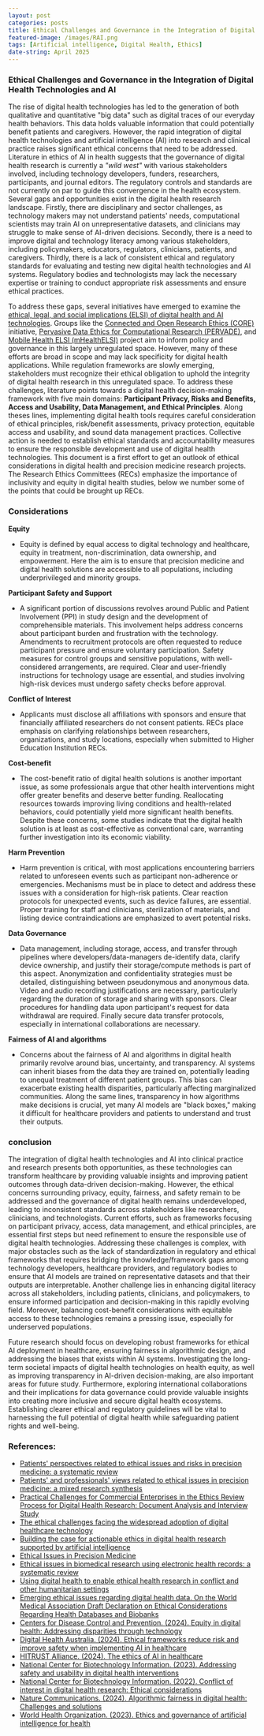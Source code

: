 ```yaml
---
layout: post
categories: posts
title: Ethical Challenges and Governance in the Integration of Digital Health Technologies and AI
featured-image: /images/RAI.png
tags: [Artificial intelligence, Digital Health, Ethics]
date-string: April 2025
---
```


### Ethical Challenges and Governance in the Integration of Digital Health Technologies and AI

The rise of digital health technologies has led to the generation of both qualitative and quantitative "big data" such as digital traces of our everyday health behaviors. This data holds valuable information that could potentially benefit patients and caregivers. However, the rapid integration of digital health technologies and artificial intelligence (AI) into research and clinical practice raises significant ethical concerns that need to be addressed. Literature in ethics of AI in health suggests that the governance of digital health research is currently a _"wild west"_ with various stakeholders involved, including technology developers, funders, researchers, participants, and journal editors. The regulatory controls and standards are not currently on par to guide this convergence in the health ecosystem. Several gaps and opportunities exist in the digital health research landscape. Firstly, there are disciplinary and sector challenges, as technology makers may not understand patients' needs, computational scientists may train AI on unrepresentative datasets, and clinicians may struggle to make sense of AI-driven decisions. Secondly, there is a need to improve digital and technology literacy among various stakeholders, including policymakers, educators, regulators, clinicians, patients, and caregivers. Thirdly, there is a lack of consistent ethical and regulatory standards for evaluating and testing new digital health technologies and AI systems. Regulatory bodies and technologists may lack the necessary expertise or training to conduct appropriate risk assessments and ensure ethical practices. 

To address these gaps, several initiatives have emerged to examine the [ethical, legal, and social implications (ELSI) of digital health and AI technologies](https://journals.plos.org/digitalhealth/article?id=10.1371/journal.pdig.0000607). Groups like the [Connected and Open Research Ethics (CORE)](https://www.ncbi.nlm.nih.gov/pmc/articles/PMC5322198/) initiative, [Pervasive Data Ethics for Computational Research (PERVADE)](https://pervade.umd.edu/), and [Mobile Health ELSI (mHealthELSI)](https://elsihub.org/grant-abstract/addressing-elsi-issues-unregulated-health-research-using-mobile-devices) project aim to inform policy and governance in this largely unregulated space. However, many of these efforts are broad in scope and may lack specificity for digital health applications. While regulation frameworks are slowly emerging, stakeholders must recognize their ethical obligation to uphold the integrity of digital health research in this unregulated space. To address these challenges, literature points towards a digital health decision-making framework with five main domains: **Participant Privacy, Risks and Benefits, Access and Usability, Data Management, and Ethical Principles**. Along theses lines, implementing digital health tools requires careful consideration of ethical principles, risk/benefit assessments, privacy protection, equitable access and usability, and sound data management practices. Collective action is needed to establish ethical standards and accountability measures to ensure the responsible development and use of digital health technologies. This document is a first effort to get an outlook of ethical considerations in digital health and precision medicine research projects. The Research Ethics Committees (RECs) emphasize the importance of inclusivity and equity in digital health studies, below we number some of the points that could be brought up RECs.

### Considerations

**Equity** 

- Equity is defined by equal access to digital technology and healthcare, equity in treatment, non-discrimination, data ownership, and empowerment. Here the aim is to ensure that precision medicine and digital health solutions are accessible to all populations, including underprivileged and minority groups.

**Participant Safety and Support**

- A significant portion of discussions revolves around Public and Patient Involvement (PPI) in study design and the development of comprehensible materials. This involvement helps address concerns about participant burden and frustration with the technology. Amendments to recruitment protocols are often requested to reduce participant pressure and ensure voluntary participation. Safety measures for control groups and sensitive populations, with well-considered arrangements, are required. Clear and user-friendly instructions for technology usage are essential, and studies involving high-risk devices must undergo safety checks before approval.

**Conflict of Interest**

- Applicants must disclose all affiliations with sponsors and ensure that financially affiliated researchers do not consent patients. RECs place emphasis on clarifying relationships between researchers, organizations, and study locations, especially when submitted to Higher Education Institution RECs.

**Cost-benefit**

- The cost-benefit ratio of digital health solutions is another important issue, as some professionals argue that other health interventions might offer greater benefits and deserve better funding. Reallocating resources towards improving living conditions and health-related behaviors, could potentially yield more significant health benefits. Despite these concerns, some studies indicate that the digital health solution is at least as cost-effective as conventional care, warranting further investigation into its economic viability.

**Harm Prevention**

- Harm prevention is critical, with most applications encountering barriers related to unforeseen events such as participant non-adherence or emergencies. Mechanisms must be in place to detect and address these issues with a consideration for high-risk patients. Clear reaction protocols for unexpected events, such as device failures, are essential. Proper training for staff and clinicians, sterilization of materials, and listing device contraindications are emphasized to avert potential risks.

**Data Governance**

- Data management, including storage, access, and transfer through pipelines where developers/data-managers de-identify data, clarify device ownership, and justify their storage/compute methods is part of this aspect.  Anonymization and confidentiality strategies must be detailed, distinguishing between pseudonymous and anonymous data. Video and audio recording justifications are necessary, particularly regarding the duration of storage and sharing with sponsors. Clear procedures for handling data upon participant's request for data withdrawal are required. Finally secure data transfer protocols, especially in international collaborations are necessary.

**Fairness of AI and algorithms**

- Concerns about the fairness of AI and algorithms in digital health primarily revolve around bias, uncertainty, and transparency. AI systems can inherit biases from the data they are trained on, potentially leading to unequal treatment of different patient groups. This bias can exacerbate existing health disparities, particularly affecting marginalized communities. Along the same lines, transparency in how algorithms make decisions is crucial, yet many AI models are "black boxes," making it difficult for healthcare providers and patients to understand and trust their outputs. 

### conclusion

The integration of digital health technologies and AI into clinical practice and research presents both opportunities, as these technologies can transform healthcare by providing valuable insights and improving patient outcomes through data-driven decision-making. However, the ethical concerns surrounding privacy, equity, fairness, and safety remain to be addressed and the governance of digital health remains underdeveloped, leading to inconsistent standards across stakeholders like researchers, clinicians, and technologists. Current efforts, such as frameworks focusing on participant privacy, access, data management, and ethical principles, are essential first steps but need refinement to ensure the responsible use of digital health technologies. Addressing these challenges is complex, with major obstacles such as the lack of standardization in regulatory and ethical frameworks that requires bridging the knowledge/framework gaps among technology developers, healthcare providers, and regulatory bodies to ensure that AI models are trained on representative datasets and that their outputs are interpretable. Another challenge lies in enhancing digital literacy across all stakeholders, including patients, clinicians, and policymakers, to ensure informed participation and decision-making in this rapidly evolving field. Moreover, balancing cost-benefit considerations with equitable access to these technologies remains a pressing issue, especially for underserved populations.

Future research should focus on developing robust frameworks for ethical AI deployment in healthcare, ensuring fairness in algorithmic design, and addressing the biases that exists within AI systems. Investigating the long-term societal impacts of digital health technologies on health equity, as well as improving transparency in AI-driven decision-making, are also important areas for future study. Furthermore, exploring international collaborations and their implications for data governance could provide valuable insights into creating more inclusive and secure digital health ecosystems. Establishing clearer ethical and regulatory guidelines will be vital to harnessing the full potential of digital health while safeguarding patient rights and well-being.

### References:

- [Patients' perspectives related to ethical issues and risks in precision medicine: a systematic review](https://www.ncbi.nlm.nih.gov/pmc/articles/PMC10310545/)
- [Patients' and professionals' views related to ethical issues in precision medicine: a mixed research synthesis](https://bmcmedethics.biomedcentral.com/articles/10.1186/s12910-021-00682-8)
- [Practical Challenges for Commercial Enterprises in the Ethics Review Process for Digital Health Research: Document Analysis and Interview Study](https://www.medrxiv.org/content/10.1101/2024.01.28.24301885v1.full)
- [The ethical challenges facing the widespread adoption of digital healthcare technology](https://www.ncbi.nlm.nih.gov/pmc/articles/PMC7612237)
- [Building the case for actionable ethics in digital health research supported by artificial intelligence](https://www.ncbi.nlm.nih.gov/pmc/articles/PMC6636063/)
- [Ethical Issues in Precision Medicine](https://bioethics.pitt.edu/sites/default/files/MesserSlides/2020/LSParker%20-%20Ethical%20Issues%20in%20Precision%20Medicine%20-%202020.pdf)
- [Ethical issues in biomedical research using electronic health records: a systematic review](https://www.ncbi.nlm.nih.gov/pmc/articles/PMC8214390)
- [Using digital health to enable ethical health research in conflict and other humanitarian settings](https://conflictandhealth.biomedcentral.com/articles/10.1186/s13031-018-0163-z)
- [Emerging ethical issues regarding digital health data. On the World Medical Association Draft Declaration on Ethical Considerations Regarding Health Databases and Biobanks](https://www.ncbi.nlm.nih.gov/pmc/articles/PMC4856186)
- [Centers for Disease Control and Prevention. (2024). Equity in digital health: Addressing disparities through technology](https://www.cdc.gov/pcd/issues/2024/24_0245.htm)  
- [Digital Health Australia. (2024). Ethical frameworks reduce risk and improve safety when implementing AI in healthcare](https://digitalhealth.org.au/blog/ethical-frameworks-reduce-risk-and-improve-safety-when-implementing-ai-in-healthcare/)  
- [HITRUST Alliance. (2024). The ethics of AI in healthcare](https://hitrustalliance.net/blog/the-ethics-of-ai-in-healthcare)  
- [National Center for Biotechnology Information. (2023). Addressing safety and usability in digital health interventions](https://pmc.ncbi.nlm.nih.gov/articles/PMC8826344/)  
- [National Center for Biotechnology Information. (2022). Conflict of interest in digital health research: Ethical considerations](https://pmc.ncbi.nlm.nih.gov/articles/PMC7138421/)  
- [Nature Communications. (2024). Algorithmic fairness in digital health: Challenges and solutions](https://www.nature.com/articles/s41599-024-02894-w)  
- [World Health Organization. (2023). Ethics and governance of artificial intelligence for health](https://www.who.int/publications/i/item/9789240029200)  
